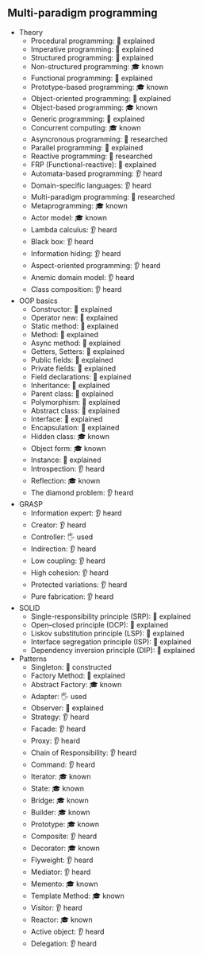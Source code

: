 ## Multi-paradigm programming

- Theory
  - Procedural programming: 🙋 explained
  - Imperative programming: 🙋 explained
  - Structured programming: 🙋 explained
  - Non-structured programming: 🎓 known
  - Functional programming: 🙋 explained
  - Prototype-based programming: 🎓 known
  - Object-oriented programming: 🙋 explained
  - Object-based programming: 🎓 known
  - Generic programming: 🙋 explained
  - Concurrent computing: 🎓 known
  - Asyncronous programming: 🔬 researched
  - Parallel programming: 🙋 explained
  - Reactive programming: 🔬 researched
  - FRP (Functional-reactive): 🙋 explained
  - Automata-based programming: 👂 heard
  - Domain-specific languages: 👂 heard
  - Multi-paradigm programming: 🔬 researched
  - Metaprogramming: 🎓 known
  - Actor model: 🎓 known
  - Lambda calculus: 👂 heard
  - Black box: 👂 heard
  - Information hiding: 👂 heard
  - Aspect-oriented programming: 👂 heard
  - Anemic domain model: 👂 heard
  - Class composition: 👂 heard
- OOP basics
  - Constructor: 🙋 explained
  - Operator new: 🙋 explained
  - Static method: 🙋 explained
  - Method: 🙋 explained
  - Async method: 🙋 explained
  - Getters, Setters: 🙋 explained
  - Public fields: 🙋 explained
  - Private fields: 🙋 explained
  - Field declarations: 🙋 explained
  - Inheritance: 🙋 explained
  - Parent class: 🙋 explained
  - Polymorphism: 🙋 explained
  - Abstract class: 🙋 explained
  - Interface: 🙋 explained
  - Encapsulation: 🙋 explained
  - Hidden class: 🎓 known
  - Object form: 🎓 known
  - Instance: 🙋 explained
  - Introspection: 👂 heard
  - Reflection: 🎓 known
  - The diamond problem: 👂 heard
- GRASP
  - Information expert: 👂 heard
  - Creator: 👂 heard
  - Controller: 🖐️ used
  - Indirection: 👂 heard
  - Low coupling: 👂 heard
  - High cohesion: 👂 heard
  - Protected variations: 👂 heard
  - Pure fabrication: 👂 heard
- SOLID
  - Single-responsibility principle (SRP): 🙋 explained
  - Open–closed principle (OCP): 🙋 explained
  - Liskov substitution principle (LSP): 🙋 explained
  - Interface segregation principle (ISP): 🙋 explained
  - Dependency inversion principle (DIP): 🙋 explained
- Patterns
  - Singleton: 🚀 constructed
  - Factory Method: 🙋 explained
  - Abstract Factory: 🎓 known
  - Adapter: 🖐️ used
  - Observer: 🙋 explained
  - Strategy: 👂 heard
  - Facade: 👂 heard
  - Proxy: 👂 heard
  - Chain of Responsibility: 👂 heard
  - Command: 👂 heard
  - Iterator: 🎓 known
  - State: 🎓 known
  - Bridge: 🎓 known
  - Builder: 🎓 known
  - Prototype: 🎓 known
  - Composite: 👂 heard
  - Decorator: 🎓 known
  - Flyweight: 👂 heard
  - Mediator: 👂 heard
  - Memento: 🎓 known
  - Template Method: 🎓 known
  - Visitor: 👂 heard
  - Reactor: 🎓 known
  - Active object: 👂 heard
  - Delegation: 👂 heard
